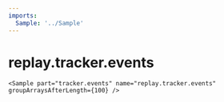 ```yaml
---
imports:
  Sample: '../Sample'
---
```


# replay.tracker.events

```render
<Sample part="tracker.events" name="replay.tracker.events" groupArraysAfterLength={100} />
```
  